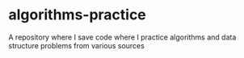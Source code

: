 # algorithms-practice
A repository where I save code where I practice algorithms and data structure problems from various sources
